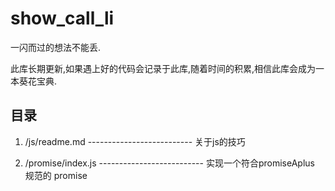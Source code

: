 # show_call_li

一闪而过的想法不能丢.

此库长期更新,如果遇上好的代码会记录于此库,随着时间的积累,相信此库会成为一本葵花宝典.

## 目录

1. /js/readme.md    -------------------------- 关于js的技巧

2. /promise/index.js -------------------------- 实现一个符合promiseAplus 规范的 promise